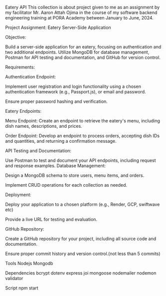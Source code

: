 Eatery API
This collection is about project given to me as an assignment by my facilitator Mr. Aaron Attah Ojima in the course of my software backend engineering training at PORA Academy between January to June, 2024.

Project Assignment: Eatery Server-Side Application

Objective:

Build a server-side application for an eatery, focusing on authentication and two additional endpoints. Utilize MongoDB for database management, Postman for API testing and documentation, and GitHub for version control.

Requirements:

Authentication Endpoint:

Implement user registration and login functionality using a chosen authentication framework (e.g., Passport.js), or email and password.

Ensure proper password hashing and verification.

Eatery Endpoints:

Menu Endpoint: Create an endpoint to retrieve the eatery's menu, including dish names, descriptions, and prices.

Order Endpoint: Develop an endpoint to process orders, accepting dish IDs and quantities, and returning a confirmation message.

API Testing and Documentation:

Use Postman to test and document your API endpoints, including request and response examples.
Database Management:

Design a MongoDB schema to store users, menu items, and orders.

Implement CRUD operations for each collection as needed.

Deployment:

Deploy your application to a chosen platform (e.g., Render, GCP, swiftwave etc)

Provide a live URL for testing and evaluation.

GitHub Repository:

Create a GitHub repository for your project, including all source code and documentation.

Ensure proper commit history and version control.(not less than 5 commits)


Tools
Nodejs
Mongodb

Dependencies
bcrypt
dotenv
express
joi
mongoose
nodemailer
nodemon
validator

Script
npm start
